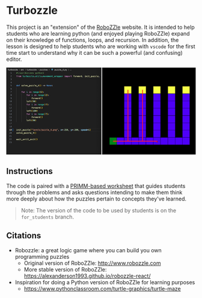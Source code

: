 # Turbozzle

This project is an "extension" of the [RoboZZle](http://www.robozzle.com)
website. It is intended to help students who are learning python (and enjoyed
playing RoboZZle) expand on their knowledge of functions, loops, and recursion.
In addition, the lesson is designed to help students who are working with
`vscode` for the first time start to understand why it can be such a powerful
(and confusing) editor.

![Sample Game](./images/sample_game.png)

## Instructions

The code is paired with a [PRIMM-based worksheet](https://docs.google.com/document/d/1aCPLTZ5ZrnDYkBXXE87BTv3F9QBSN4nd8OhKO1DcTCc)
that guides students through the problems and asks questions intending to make
them think more deeply about how the puzzles pertain to concepts they've
learned.

> Note: The version of the code to be used by students is on the `for_students` branch.

## Citations

- Robozzle: a great logic game where you can build you own programming puzzles
    - Original version of RoboZZle: http://www.robozzle.com
    - More stable version of RoboZZle: https://alexanderson1993.github.io/robozzle-react/
- Inspiration for doing a Python version of RoboZZle for learning purposes
    - https://www.pythonclassroom.com/turtle-graphics/turtle-maze
